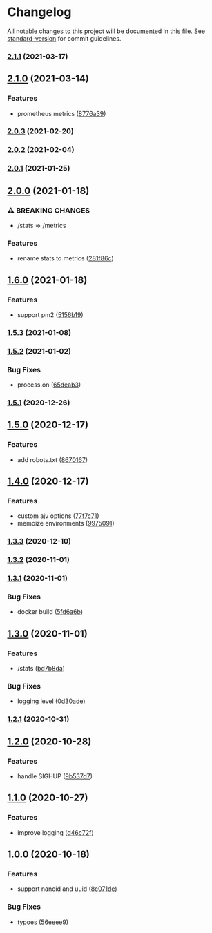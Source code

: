 # Changelog

All notable changes to this project will be documented in this file. See [standard-version](https://github.com/conventional-changelog/standard-version) for commit guidelines.

### [2.1.1](https://github.com/BlackGlory/uid/compare/v2.1.0...v2.1.1) (2021-03-17)

## [2.1.0](https://github.com/BlackGlory/uid/compare/v2.0.3...v2.1.0) (2021-03-14)


### Features

* prometheus metrics ([8776a39](https://github.com/BlackGlory/uid/commit/8776a39053ab2d5df41dc7b26727f797c05e5f63))

### [2.0.3](https://github.com/BlackGlory/uid/compare/v2.0.2...v2.0.3) (2021-02-20)

### [2.0.2](https://github.com/BlackGlory/uid/compare/v2.0.1...v2.0.2) (2021-02-04)

### [2.0.1](https://github.com/BlackGlory/uid/compare/v2.0.0...v2.0.1) (2021-01-25)

## [2.0.0](https://github.com/BlackGlory/uid/compare/v1.6.0...v2.0.0) (2021-01-18)


### ⚠ BREAKING CHANGES

* /stats => /metrics

### Features

* rename stats to metrics ([281f86c](https://github.com/BlackGlory/uid/commit/281f86c287e8662534a59199f2cc4d935618ad0b))

## [1.6.0](https://github.com/BlackGlory/uid/compare/v1.5.3...v1.6.0) (2021-01-18)


### Features

* support pm2 ([5156b19](https://github.com/BlackGlory/uid/commit/5156b19cc0785c8281ac5d23b1ba9b7c46db92ec))

### [1.5.3](https://github.com/BlackGlory/uid/compare/v1.5.2...v1.5.3) (2021-01-08)

### [1.5.2](https://github.com/BlackGlory/uid/compare/v1.5.1...v1.5.2) (2021-01-02)


### Bug Fixes

* process.on ([65deab3](https://github.com/BlackGlory/uid/commit/65deab30c102bdc435bcdaf0dfc1c5e0b7b01f0c))

### [1.5.1](https://github.com/BlackGlory/uid/compare/v1.5.0...v1.5.1) (2020-12-26)

## [1.5.0](https://github.com/BlackGlory/uid/compare/v1.4.0...v1.5.0) (2020-12-17)


### Features

* add robots.txt ([8670167](https://github.com/BlackGlory/uid/commit/8670167be2b99217b21d3fd61c72ef2e57a5a151))

## [1.4.0](https://github.com/BlackGlory/uid/compare/v1.3.3...v1.4.0) (2020-12-17)


### Features

* custom ajv options ([77f7c71](https://github.com/BlackGlory/uid/commit/77f7c710a70fe426edced6a09bc8028497173ff3))
* memoize environments ([9975091](https://github.com/BlackGlory/uid/commit/99750917c2a7958c5ade4e616c3a687321c58a85))

### [1.3.3](https://github.com/BlackGlory/uid/compare/v1.3.2...v1.3.3) (2020-12-10)

### [1.3.2](https://github.com/BlackGlory/uid/compare/v1.3.1...v1.3.2) (2020-11-01)

### [1.3.1](https://github.com/BlackGlory/uid/compare/v1.3.0...v1.3.1) (2020-11-01)


### Bug Fixes

* docker build ([5fd6a6b](https://github.com/BlackGlory/uid/commit/5fd6a6b2e614742bd2b6fc805d95fb441bc20e26))

## [1.3.0](https://github.com/BlackGlory/uid/compare/v1.2.1...v1.3.0) (2020-11-01)


### Features

* /stats ([bd7b8da](https://github.com/BlackGlory/uid/commit/bd7b8da631a4069f0bae20aec4c78bfb4980e9aa))


### Bug Fixes

* logging level ([0d30ade](https://github.com/BlackGlory/uid/commit/0d30ade1e4b25f2bafcc3432b8d20a6033ebf287))

### [1.2.1](https://github.com/BlackGlory/uid/compare/v1.2.0...v1.2.1) (2020-10-31)

## [1.2.0](https://github.com/BlackGlory/uid/compare/v1.1.0...v1.2.0) (2020-10-28)


### Features

* handle SIGHUP ([9b537d7](https://github.com/BlackGlory/uid/commit/9b537d703d682bdecd549ca8b0af919146493f94))

## [1.1.0](https://github.com/BlackGlory/uid/compare/v1.0.0...v1.1.0) (2020-10-27)


### Features

* improve logging ([d46c72f](https://github.com/BlackGlory/uid/commit/d46c72fbaef8822aa9b8592cf505426df27b315c))

## 1.0.0 (2020-10-18)


### Features

* support nanoid and uuid ([8c071de](https://github.com/BlackGlory/uid/commit/8c071de859bc604292b80182423ff31996c077fd))


### Bug Fixes

* typoes ([56eeee9](https://github.com/BlackGlory/uid/commit/56eeee9321ca750795b71d691bee55df1a359da6))
